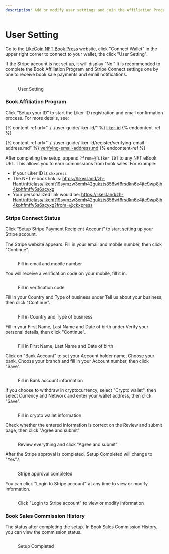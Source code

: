 ```yaml
---
description: Add or modify user settings and join the Affiliation Program
---
```


# User Setting

Go to the [LikeCoin NFT Book Press](https://likecoin.github.io/nft-book-press/) website, click "Connect Wallet" in the upper right corner to connect to your wallet, the click "User Setting".

If the Stripe account is not set up, it will display “No.” It is recommended to complete the Book Affiliation Program and Stripe Connect settings one by one to receive book sale payments and email notifications.

<figure><img src="../../.gitbook/assets/Manage Stripe Account 1.png" alt=""><figcaption><p>User Setting</p></figcaption></figure>

### Book Affiliation Program <a href="#book-affiliation-program" id="book-affiliation-program"></a>

Click “Setup your ID” to start the Liker ID registration and email confirmation process. For more details, see:

{% content-ref url="../../user-guide/liker-id/" %}
[liker-id](../../user-guide/liker-id/)
{% endcontent-ref %}

{% content-ref url="../../user-guide/liker-id/register/verifying-email-address.md" %}
[verifying-email-address.md](../../user-guide/liker-id/register/verifying-email-address.md)
{% endcontent-ref %}

After completing the setup, append `?from=@[Liker ID]` to any NFT eBook URL. This allows you to earn commissions from book sales. For example:

* If your Liker ID is `ckxpress`
* The NFT e-book link is: https://liker.land/zh-Hant/nft/class/likenft19symzw3xmh42gukzts858wf6rsdkn6e4jtc9wp8jh4kphfmffy5s6acyxg
* Your personalized link would be: https://liker.land/zh-Hant/nft/class/likenft19symzw3xmh42gukzts858wf6rsdkn6e4jtc9wp8jh4kphfmffy5s6acyxg?from=@ckxpress

### Stripe Connect Status <a href="#stripe-connect-status" id="stripe-connect-status"></a>

Click “Setup Stripe Payment Recipient Account” to start setting up your Stripe account.

The Stripe website appears. Fill in your email and mobile number, then click "Continue".

<figure><img src="../../.gitbook/assets/Manage Stripe Account 2.png" alt=""><figcaption><p>Fill in email and mobile number</p></figcaption></figure>

You will receive a verification code on your mobile, fill it in.

<figure><img src="../../.gitbook/assets/Manage Stripe Account 3.png" alt=""><figcaption><p>Fill in verification code</p></figcaption></figure>

Fill in your Country and Type of business under Tell us about your business, then click "Continue".

<figure><img src="../../.gitbook/assets/Manage Stripe Account 4.png" alt=""><figcaption><p>Fill in Country and Type of business</p></figcaption></figure>

Fill in your First Name, Last Name and Date of birth under Verify your personal details, then click "Continue".

<figure><img src="../../.gitbook/assets/Manage Stripe Account 5.png" alt=""><figcaption><p>Fill in First Name, Last Name and Date of birth</p></figcaption></figure>

Click on "Bank Account" to set your Account holder name, Choose your bank, Choose your branch and fill in your Account number, then click "Save".

<figure><img src="../../.gitbook/assets/Manage Stripe Account 6.png" alt=""><figcaption><p>Fill in Bank account information</p></figcaption></figure>

If you choose to withdraw in cryptocurrency, select "Crypto wallet", then select Currency and Network and enter your wallet address, then click "Save".

<figure><img src="../../.gitbook/assets/Manage Stripe Account 7.png" alt=""><figcaption><p>Fill in crypto wallet information</p></figcaption></figure>

Check whether the entered information is correct on the Review and submit page, then click "Agree and submit".

<figure><img src="../../.gitbook/assets/Manage Stripe Account 8.png" alt=""><figcaption><p>Review everything and click "Agree and submit"</p></figcaption></figure>

After the Stripe approval is completed, Setup Completed will change to "Yes".\


<figure><img src="../../.gitbook/assets/Manage Stripe Account 9.png" alt=""><figcaption><p>Stripe approval completed</p></figcaption></figure>

You can click "Login to Stripe account" at any time to view or modify information.

<figure><img src="../../.gitbook/assets/Manage Stripe Account 19.png" alt=""><figcaption><p>Click "Login to Stripe account" to view or modify information</p></figcaption></figure>



### Book Sales Commission History

The status after completing the setup. In Book Sales Commission History, you can view the commission status.

<figure><img src="../../.gitbook/assets/Manage Stripe Account 20.png" alt=""><figcaption><p>Setup Completed</p></figcaption></figure>
